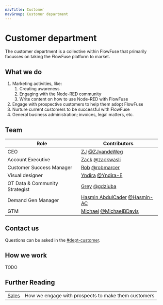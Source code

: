 ```yaml
---
navTitle: Customer
navGroup: Customer department
---
```


# Customer department

The customer department is a collective within FlowFuse that primarily focusses
on taking the FlowFuse platform to market.

## What we do

1. Marketing activities, like:
   1. Creating awareness
   1. Engaging with the Node-RED community
   1. Write content on how to use Node-RED with FlowFuse
1. Engage with prospective customers to help them adopt FlowFuse
1. Nurture current customers to be successful with FlowFuse
1. General business administration; invoices, legal matters, etc.

## Team

| Role | Contributors |
|------|--------------|
| CEO  | [ZJ](https://www.linkedin.com/in/zegerjan/) [@ZJvandeWeg](https://github.com/ZJvandeWeg) |
| Account Executive | [Zack](https://www.linkedin.com/in/zack-wasli/) [@zackwasli](https://github.com/zackwasli) |
| Customer Success Manager | [Rob](https://www.linkedin.com/in/rob-marcer-b414b910/) [@robmarcer](https://github.com/robmarcer) |
| Visual designer | [Yndira](https://www.linkedin.com/in/yndira-escobar-es/) [@Yndira-E](https://github.com/Yndira-E) |
| OT Data & Community Strategist | [Grey](https://www.linkedin.com/in/gdziuba/) [@gdziuba](https://github.com/gdziuba) |
| Demand Gen Manager | [Hasmin AbdulCader](https://www.linkedin.com/in/hasminabdulcader/) [@Hasmin-AC](https://github.com/Hasmin-AC) |
| GTM | [Michael](https://www.linkedin.com/in/michaelbdavis/) [@MichaelBDavis](https://github.com/MichaelBDavis) |


## Contact us

Questions can be asked in the [#dept-customer](https://flowforgeworkspace.slack.com/archives/C05GYH95NJZ).

## How we work

TODO

## Further Reading

| | |
| --- | --- |
| [Sales](/handbook/customer/sales/) | How we engage with prospects to make them customers |
